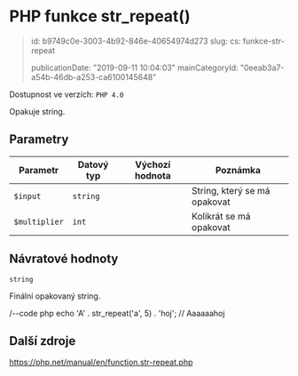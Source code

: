 PHP funkce str_repeat()
=======================

> id: b9749c0e-3003-4b92-846e-40654974d273
> slug:
> 	cs: funkce-str-repeat
> 
> publicationDate: "2019-09-11 10:04:03"
> mainCategoryId: "0eeab3a7-a54b-46db-a253-ca6100145648"

Dostupnost ve verzích: `PHP 4.0`

Opakuje string.

Parametry
--------------

| Parametr | Datový typ | Výchozí hodnota | Poznámka |
|-----|-----|-----|-----|
| `$input` | `string` |  | String, který se má opakovat |
| `$multiplier` | `int` |  | Kolikrát se má opakovat |


Návratové hodnoty
----------------

`string`

Finální opakovaný string.

/--code php
echo 'A' . str_repeat('a', 5) . 'hoj'; // Aaaaaahoj

Další zdroje
------------

https://php.net/manual/en/function.str-repeat.php
